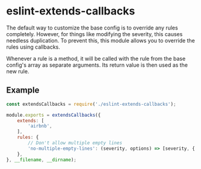 # eslint-extends-callbacks

The default way to customize the base config is to override any rules completely. However, for things like modifying the severity, this causes needless duplication. To prevent this, this module allows you to override the rules using callbacks.

Whenever a rule is a method, it will be called with the rule from the base config's array as separate arguments. Its return value is then used as the new rule.

## Example

``` javascript
const extendsCallbacks = require('./eslint-extends-callbacks');

module.exports = extendsCallbacks({
	extends: [
		'airbnb',
	],
	rules: {
		// Don't allow multiple empty lines
		'no-multiple-empty-lines': (severity, options) => [severity, { ...options, 'max': 1 }],
	},
}, __filename, __dirname);
```

